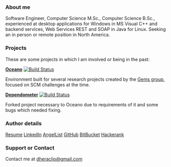### About me
Software Engineer, Computer Science M.Sc., Computer Science B.Sc., experienced at desktop applications for Windows in MS Visual C++ and backend services, Web Services REST and SOAP in Java for Linux.
Seeking an in person or remote position in North America.


### Projects
These are some projects in which I am involved or being in the past:

**[Oceano](https://github.com/gems-uff/oceano/)** [![Build Status](https://travis-ci.org/gems-uff/oceano.svg?branch=master)](https://travis-ci.org/gems-uff/oceano)

Environment built for several research projects created by the [Gems group](http://gems.ic.uff.br), focused on SCM challenges at the time.

**[Dependometer](https://github.com/dheraclio/dependometer)** [![Build Status](https://travis-ci.org/dheraclio/dependometer.svg?branch=master)](http://travis-ci.org/dheraclio/dependometer)

Forked project necessary to Oceano due to requirements of it and some bugs which needed fixing.


### Author details
 [Resume](http://cvmkr.com/DcFK)  [LinkedIn](www.linkedin.com/in/dheraclio)  [AngelList](https://angel.co/dheraclio) 
 [GitHub](@dheraclio)  [BitBucket](https://bitbucket.org/dheraclio/)  [Hackerank](https://www.hackerrank.com/dheraclio) 

### Support or Contact
Contact me at <dheraclio@gmail.com>
